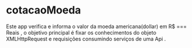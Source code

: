 # cotacaoMoeda
Este app verifica e informa o valor da moeda americana(dollar) em R$ === Reais ,
o objetivo principal é fixar os conhecimentos do objeto XMLHttpRequest 
e requisições consumindo serviços de uma Api .
